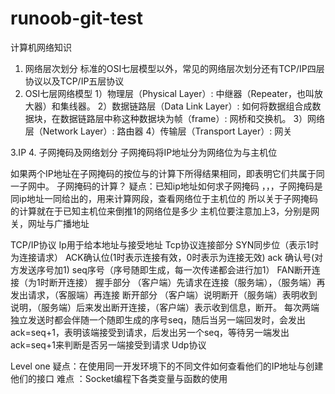 # runoob-git-test
计算机网络知识
1.	网络层次划分
标准的OSI七层模型以外，常见的网络层次划分还有TCP/IP四层协议以及TCP/IP五层协议
2. OSI七层网络模型
1）物理层（Physical Layer）: 中继器（Repeater，也叫放大器）和集线器。
2）数据链路层（Data Link Layer）: 如何将数据组合成数据块，在数据链路层中称这种数据块为帧（frame）: 网桥和交换机。
3）网络层（Network Layer）: 路由器
4）传输层（Transport Layer）: 网关


3.IP
4. 子网掩码及网络划分
子网掩码将IP地址分为网络位为与主机位


如果两个IP地址在子网掩码的按位与的计算下所得结果相同，即表明它们共属于同一子网中。
子网掩码的计算？
疑点：已知ip地址如何求子网掩码
，，，子网掩码是同ip地址一同给出的，用来计算网段，查看网络位于主机位的
所以关于子网掩码的计算就在于已知主机位来倒推1的网络位是多少
主机位要注意加上3，分别是网关，网址与广播地址



TCP/IP协议
Ip用于给本地址与接受地址
Tcp协议连接部分
SYN同步位（表示1时为连接请求）
ACK确认位(1时表示连接有效，0时表示为连接无效)
ack 确认号(对方发送序号加1)
seq序号（序号随即生成，每一次传递都会进行加1）
FAN断开连接（为1时断开连接）
握手部分
（客户端）先请求在连接（服务端），（服务端）再发出请求，（客服端）再连接
断开部分
（客户端）说明断开（服务端）表明收到说明，（服务端）后来发出断开连接，（客户端）表示收到信息，断开。
每次两端独立发送时都会伴随一个随即生成的序号seq，随后当另一端回发时，会发出ack=seq+1，表明该端接受到请求，后发出另一个seq，等待另一端发出ack=seq+1来判断是否另一端接受到请求
Udp协议




Level one 
疑点：在使用同一开发环境下的不同文件如何查看他们的IP地址与创建他们的接口
难点 ：Socket编程下各类变量与函数的使用


